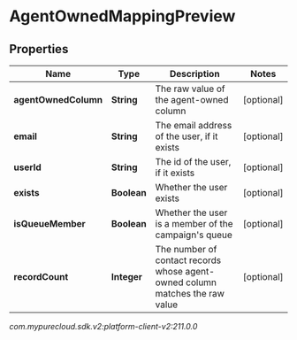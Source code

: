 # AgentOwnedMappingPreview


## Properties

| Name | Type | Description | Notes |
| ------------ | ------------- | ------------- | ------------- |
| **agentOwnedColumn** | **String** | The raw value of the agent-owned column |  [optional] |
| **email** | **String** | The email address of the user, if it exists |  [optional] |
| **userId** | **String** | The id of the user, if it exists |  [optional] |
| **exists** | **Boolean** | Whether the user exists |  [optional] |
| **isQueueMember** | **Boolean** | Whether the user is a member of the campaign's queue |  [optional] |
| **recordCount** | **Integer** | The number of contact records whose agent-owned column matches the raw value |  [optional] |




_com.mypurecloud.sdk.v2:platform-client-v2:211.0.0_
